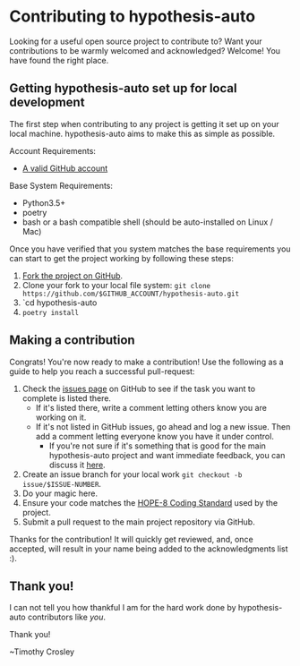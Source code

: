 Contributing to hypothesis-auto
========

Looking for a useful open source project to contribute to?
Want your contributions to be warmly welcomed and acknowledged?
Welcome! You have found the right place.

## Getting hypothesis-auto set up for local development
The first step when contributing to any project is getting it set up on your local machine. hypothesis-auto aims to make this as simple as possible.

Account Requirements:

- [A valid GitHub account](https://github.com/join)

Base System Requirements:

- Python3.5+
- poetry
- bash or a bash compatible shell (should be auto-installed on Linux / Mac)

Once you have verified that you system matches the base requirements you can start to get the project working by following these steps:

1. [Fork the project on GitHub](https://github.com/timothycrosley/hypothesis-auto/fork).
2. Clone your fork to your local file system:
    `git clone https://github.com/$GITHUB_ACCOUNT/hypothesis-auto.git`
3. `cd hypothesis-auto
4. `poetry install`

## Making a contribution
Congrats! You're now ready to make a contribution! Use the following as a guide to help you reach a successful pull-request:

1. Check the [issues page](https://github.com/timothycrosley/hypothesis-auto/issues) on GitHub to see if the task you want to complete is listed there.
    - If it's listed there, write a comment letting others know you are working on it.
    - If it's not listed in GitHub issues, go ahead and log a new issue. Then add a comment letting everyone know you have it under control.
        - If you're not sure if it's something that is good for the main hypothesis-auto project and want immediate feedback, you can discuss it [here](https://gitter.im/timothycrosley/hypothesis-auto).
2. Create an issue branch for your local work `git checkout -b issue/$ISSUE-NUMBER`.
3. Do your magic here.
4. Ensure your code matches the [HOPE-8 Coding Standard](https://github.com/hugapi/HOPE/blob/master/all/HOPE-8--Style-Guide-for-Hug-Code.md#hope-8----style-guide-for-hug-code) used by the project.
5. Submit a pull request to the main project repository via GitHub.

Thanks for the contribution! It will quickly get reviewed, and, once accepted, will result in your name being added to the acknowledgments list :).

## Thank you!
I can not tell you how thankful I am for the hard work done by hypothesis-auto contributors like *you*.

Thank you!

~Timothy Crosley

